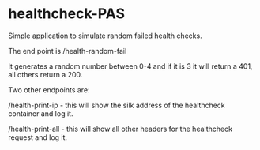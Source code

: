 # healthcheck-PAS

Simple application to simulate random failed health checks.

The end point is /health-random-fail

It generates a random number between 0-4 and if it is 3 it will return a 401, all others return a 200.

Two other endpoints are:

/health-print-ip  - this will show the silk address of the healthcheck container and log it.

/health-print-all - this will show all other headers for the healthcheck request and log it.
